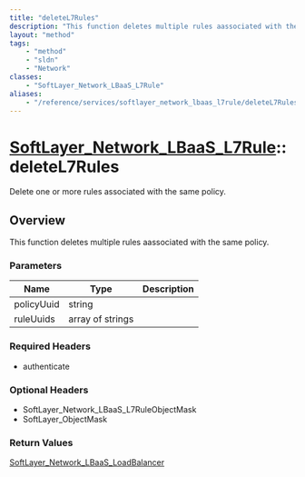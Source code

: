 ```yaml
---
title: "deleteL7Rules"
description: "This function deletes multiple rules aassociated with the same policy."
layout: "method"
tags:
    - "method"
    - "sldn"
    - "Network"
classes:
    - "SoftLayer_Network_LBaaS_L7Rule"
aliases:
    - "/reference/services/softlayer_network_lbaas_l7rule/deleteL7Rules"
---
```

# [SoftLayer_Network_LBaaS_L7Rule](/reference/services/SoftLayer_Network_LBaaS_L7Rule)::deleteL7Rules

Delete one or more rules associated with the same policy. 


## Overview 
This function deletes multiple rules aassociated with the same policy. 

### Parameters 
|Name | Type | Description |
| --- | --- | --- |
|policyUuid| string| |
|ruleUuids| array of strings| |


### Required Headers
* authenticate

### Optional Headers
* SoftLayer_Network_LBaaS_L7RuleObjectMask
* SoftLayer_ObjectMask

### Return Values
<a href='/reference/datatypes/SoftLayer_Network_LBaaS_LoadBalancer'>SoftLayer_Network_LBaaS_LoadBalancer </a>

